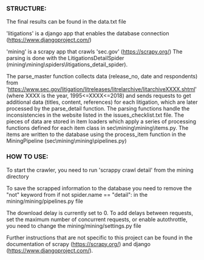 ### STRUCTURE:

The final results can be found in the data.txt file

'litigations' is a django app that enables the database connection (https://www.djangoproject.com/)

'mining' is a scrapy app that crawls 'sec.gov' (https://scrapy.org/)
  The parsing is done with the LitigationsDetailSpider (mining\mining\spiders\litigations_detail_spider). 
	
  The parse_master function collects data (release_no, date and respondents) from 
  'https://www.sec.gov/litigation/litreleases/litrelarchive/litarchiveXXXX.shtml' (where XXXX is the year, 1995<=XXXX<=2018)
  and sends requests to get additional data (titles, content, references) for each litigation, which are later processed by the
  parse_detail function. The parsing functions handle the inconsistencies in the website listed in the issues_checklist.txt file.
  The pieces of data are stored in item loaders which apply a series of processing functions defined
  for each item class in sec\mining\mining\items.py.
  The items are written to the database using the process_item function in the MiningPipeline (sec\mining\mining\pipelines.py)

### HOW TO USE:

To start the crawler, you need to run 'scrappy crawl detail' from the mining directory 

To save the scrapped information to the database you need to remove the "not" keyword from
if not spider.name == "detail":
in the mining/mining/pipelines.py file

The download delay is currently set to 0. 
To add delays between requests, set the maximum number of concurrent requests, or enable autothrottle,
you need to change the mining/mining/settings.py file

Further instructions that are not specific to this project can be found in the documentation of
scrapy (https://scrapy.org/) and django (https://www.djangoproject.com/).

